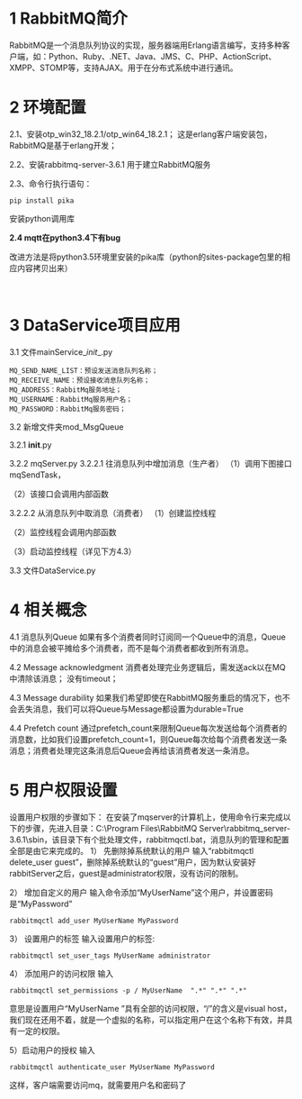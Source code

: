 # 1 RabbitMQ简介
RabbitMQ是一个消息队列协议的实现，服务器端用Erlang语言编写，支持多种客户端，如：Python、Ruby、.NET、Java、JMS、C、PHP、ActionScript、XMPP、STOMP等，支持AJAX。用于在分布式系统中进行通讯。


# 2 环境配置
2.1、安装otp_win32_18.2.1/otp_win64_18.2.1；
这是erlang客户端安装包，RabbitMQ是基于erlang开发；

2.2、安装rabbitmq-server-3.6.1
用于建立RabbitMQ服务
 
2.3、命令行执行语句：
```
pip install pika
```
安装python调用库

**2.4 mqtt在python3.4下有bug**

改进方法是将python3.5环境里安装的pika库（python的sites-package包里的相应内容拷贝出来）


 
# 3 DataService项目应用
3.1 文件mainService\__init__.py
 
```
MQ_SEND_NAME_LIST：预设发送消息队列名称；
MQ_RECEIVE_NAME：预设接收消息队列名称；
MQ_ADDRESS：RabbitMq服务地址；
MQ_USERNAME：RabbitMq服务用户名；
MQ_PASSWORD：RabbitMq服务密码；
```

3.2 新增文件夹mod_MsgQueue
 
3.2.1 __init__.py
 
3.2.2 mqServer.py
3.2.2.1 往消息队列中增加消息（生产者）
（1）调用下图接口mqSendTask，
 
（2）该接口会调用内部函数
 
3.2.2.2 从消息队列中取消息（消费者）
（1）创建监控线程
 
（2）监控线程会调用内部函数
 
（3）启动监控线程（详见下方4.3）


3.3 文件DataService.py
 
# 4 相关概念
4.1 消息队列Queue
如果有多个消费者同时订阅同一个Queue中的消息，Queue中的消息会被平摊给多个消费者，而不是每个消费者都收到所有消息。


4.2 Message acknowledgment
消费者处理完业务逻辑后，需发送ack以在MQ中清除该消息；
没有timeout；

4.3 Message durability
如果我们希望即使在RabbitMQ服务重启的情况下，也不会丢失消息，我们可以将Queue与Message都设置为durable=True

4.4 Prefetch count
通过prefetch_count来限制Queue每次发送给每个消费者的消息数，比如我们设置prefetch_count=1，则Queue每次给每个消费者发送一条消息；消费者处理完这条消息后Queue会再给该消费者发送一条消息。


# 5 用户权限设置
设置用户权限的步骤如下：
在安装了mqserver的计算机上，使用命令行来完成以下的步骤，先进入目录：C:\Program Files\RabbitMQ Server\rabbitmq_server-3.6.1\sbin，该目录下有个批处理文件，rabbitmqctl.bat，消息队列的管理和配置全部是由它来完成的。
1）	先删除掉系统默认的用户
输入“rabbitmqctl delete_user guest”，删除掉系统默认的“guest”用户，因为默认安装好rabbitServer之后，guest是administrator权限，没有访问的限制。

2）	增加自定义的用户
输入命令添加“MyUserName”这个用户，并设置密码是“MyPassword”


```
rabbitmqctl add_user MyUserName MyPassword

```


3）	设置用户的标签
输入设置用户的标签:
```
rabbitmqctl set_user_tags MyUserName administrator
```

4）	添加用户的访问权限
输入
```
rabbitmqctl set_permissions -p / MyUserName  ".*" ".*" ".*"
```
意思是设置用户“MyUserName ”具有全部的访问权限，“/”的含义是visual host，我们现在还用不着，就是一个虚拟的名称，可以指定用户在这个名称下有效，并具有一定的权限。

5）启动用户的授权
输入
```
rabbitmqctl authenticate_user MyUserName MyPassword
```

这样，客户端需要访问mq，就需要用户名和密码了
